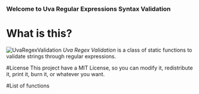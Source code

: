 ### Welcome to Uva Regular Expressions Syntax Validation

# What is this?
![UvaRegexValidation](https://raw.github.com/inventtoo/UvaRegexValidation/master/design/UvaRegexValidation_mini.png "Logo Uva Regex Validation") *Uva Regex Validation* is a class of static functions to validate strings through regular expressions.

#License
This project have a MIT License, so you can modify it, redistribute it, print it, burn it, or whatever you want.

#List of functions
